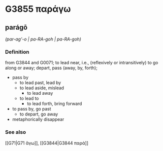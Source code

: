 # G3855 παράγω

## parágō

_(par-ag'-o | pa-RA-goh | pa-RA-goh)_

### Definition

from G3844 and G0071; to lead near, i.e., (reflexively or intransitively) to go along or away; depart, pass (away, by, forth); 

- pass by
  - to lead past, lead by
  - to lead aside, mislead
    - to lead away
  - to lead to
    - to lead forth, bring forward
- to pass by, go past
  - to depart, go away
- metaphorically disappear

### See also

[[G71|G71 ἄγω]], [[G3844|G3844 παρά]]
